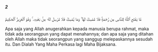 ##### 2

<span class="ayah">مَّا يَفْتَحِ ٱللَّهُ لِلنَّاسِ مِن رَّحْمَةٍۢ فَلَا مُمْسِكَ لَهَا ۖ وَمَا يُمْسِكْ فَلَا مُرْسِلَ لَهُۥ مِنۢ بَعْدِهِۦ ۚ وَهُوَ ٱلْعَزِيزُ ٱلْحَكِيمُ</span>

<span class="ayah_translation">Apa saja yang Allah anugerahkan kepada manusia berupa rahmat, maka tidak ada seorangpun yang dapat menahannya; dan apa saja yang ditahan oleh Allah maka tidak seorangpun yang sanggup melepaskannya sesudah itu. Dan Dialah Yang Maha Perkasa lagi Maha Bijaksana.</span>
